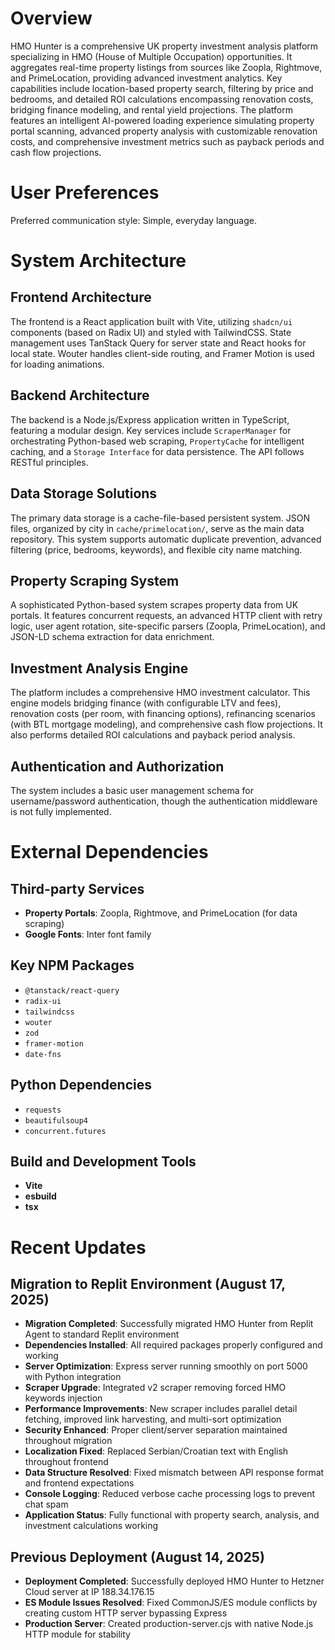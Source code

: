 # Overview
HMO Hunter is a comprehensive UK property investment analysis platform specializing in HMO (House of Multiple Occupation) opportunities. It aggregates real-time property listings from sources like Zoopla, Rightmove, and PrimeLocation, providing advanced investment analytics. Key capabilities include location-based property search, filtering by price and bedrooms, and detailed ROI calculations encompassing renovation costs, bridging finance modeling, and rental yield projections. The platform features an intelligent AI-powered loading experience simulating property portal scanning, advanced property analysis with customizable renovation costs, and comprehensive investment metrics such as payback periods and cash flow projections.

# User Preferences
Preferred communication style: Simple, everyday language.

# System Architecture

## Frontend Architecture
The frontend is a React application built with Vite, utilizing `shadcn/ui` components (based on Radix UI) and styled with TailwindCSS. State management uses TanStack Query for server state and React hooks for local state. Wouter handles client-side routing, and Framer Motion is used for loading animations.

## Backend Architecture
The backend is a Node.js/Express application written in TypeScript, featuring a modular design. Key services include `ScraperManager` for orchestrating Python-based web scraping, `PropertyCache` for intelligent caching, and a `Storage Interface` for data persistence. The API follows RESTful principles.

## Data Storage Solutions
The primary data storage is a cache-file-based persistent system. JSON files, organized by city in `cache/primelocation/`, serve as the main data repository. This system supports automatic duplicate prevention, advanced filtering (price, bedrooms, keywords), and flexible city name matching.

## Property Scraping System
A sophisticated Python-based system scrapes property data from UK portals. It features concurrent requests, an advanced HTTP client with retry logic, user agent rotation, site-specific parsers (Zoopla, PrimeLocation), and JSON-LD schema extraction for data enrichment.

## Investment Analysis Engine
The platform includes a comprehensive HMO investment calculator. This engine models bridging finance (with configurable LTV and fees), renovation costs (per room, with financing options), refinancing scenarios (with BTL mortgage modeling), and comprehensive cash flow projections. It also performs detailed ROI calculations and payback period analysis.

## Authentication and Authorization
The system includes a basic user management schema for username/password authentication, though the authentication middleware is not fully implemented.

# External Dependencies

## Third-party Services
- **Property Portals**: Zoopla, Rightmove, and PrimeLocation (for data scraping)
- **Google Fonts**: Inter font family

## Key NPM Packages
- `@tanstack/react-query`
- `radix-ui`
- `tailwindcss`
- `wouter`
- `zod`
- `framer-motion`
- `date-fns`

## Python Dependencies
- `requests`
- `beautifulsoup4`
- `concurrent.futures`

## Build and Development Tools
- **Vite**
- **esbuild**
- **tsx**

# Recent Updates

## Migration to Replit Environment (August 17, 2025)
- **Migration Completed**: Successfully migrated HMO Hunter from Replit Agent to standard Replit environment
- **Dependencies Installed**: All required packages properly configured and working
- **Server Optimization**: Express server running smoothly on port 5000 with Python integration
- **Scraper Upgrade**: Integrated v2 scraper removing forced HMO keywords injection
- **Performance Improvements**: New scraper includes parallel detail fetching, improved link harvesting, and multi-sort optimization
- **Security Enhanced**: Proper client/server separation maintained throughout migration
- **Localization Fixed**: Replaced Serbian/Croatian text with English throughout frontend
- **Data Structure Resolved**: Fixed mismatch between API response format and frontend expectations
- **Console Logging**: Reduced verbose cache processing logs to prevent chat spam
- **Application Status**: Fully functional with property search, analysis, and investment calculations working

## Previous Deployment (August 14, 2025)
- **Deployment Completed**: Successfully deployed HMO Hunter to Hetzner Cloud server at IP 188.34.176.15
- **ES Module Issues Resolved**: Fixed CommonJS/ES module conflicts by creating custom HTTP server bypassing Express
- **Production Server**: Created production-server.cjs with native Node.js HTTP module for stability
